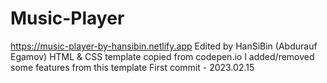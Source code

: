 # Music-Player
https://music-player-by-hansibin.netlify.app
Edited by HanSiBin (Abdurauf Egamov)
HTML & CSS template copied from codepen.io
I added/removed some features from this template
First commit - 2023.02.15
